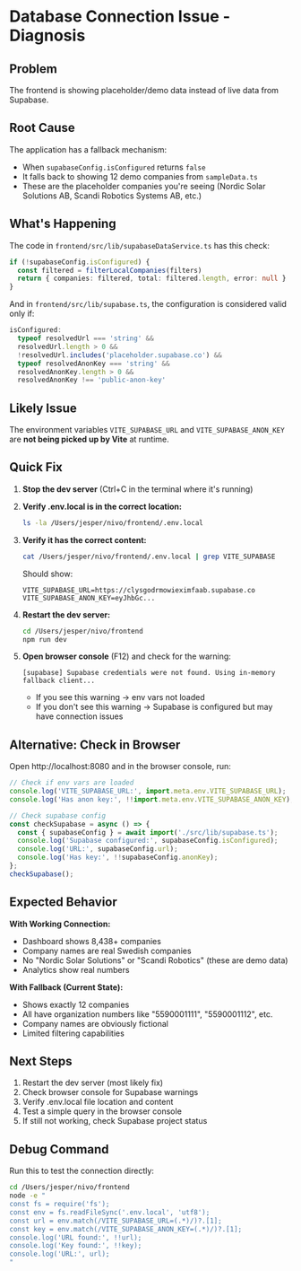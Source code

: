 # Database Connection Issue - Diagnosis

## Problem
The frontend is showing placeholder/demo data instead of live data from Supabase.

## Root Cause
The application has a fallback mechanism:
- When `supabaseConfig.isConfigured` returns `false`
- It falls back to showing 12 demo companies from `sampleData.ts`
- These are the placeholder companies you're seeing (Nordic Solar Solutions AB, Scandi Robotics Systems AB, etc.)

## What's Happening

The code in `frontend/src/lib/supabaseDataService.ts` has this check:

```typescript
if (!supabaseConfig.isConfigured) {
  const filtered = filterLocalCompanies(filters)
  return { companies: filtered, total: filtered.length, error: null }
}
```

And in `frontend/src/lib/supabase.ts`, the configuration is considered valid only if:

```typescript
isConfigured:
  typeof resolvedUrl === 'string' &&
  resolvedUrl.length > 0 &&
  !resolvedUrl.includes('placeholder.supabase.co') &&
  typeof resolvedAnonKey === 'string' &&
  resolvedAnonKey.length > 0 &&
  resolvedAnonKey !== 'public-anon-key'
```

## Likely Issue

The environment variables `VITE_SUPABASE_URL` and `VITE_SUPABASE_ANON_KEY` are **not being picked up by Vite** at runtime.

## Quick Fix

1. **Stop the dev server** (Ctrl+C in the terminal where it's running)

2. **Verify .env.local is in the correct location:**
   ```bash
   ls -la /Users/jesper/nivo/frontend/.env.local
   ```

3. **Verify it has the correct content:**
   ```bash
   cat /Users/jesper/nivo/frontend/.env.local | grep VITE_SUPABASE
   ```
   
   Should show:
   ```
   VITE_SUPABASE_URL=https://clysgodrmowieximfaab.supabase.co
   VITE_SUPABASE_ANON_KEY=eyJhbGc...
   ```

4. **Restart the dev server:**
   ```bash
   cd /Users/jesper/nivo/frontend
   npm run dev
   ```

5. **Open browser console** (F12) and check for the warning:
   ```
   [supabase] Supabase credentials were not found. Using in-memory fallback client...
   ```
   
   - If you see this warning → env vars not loaded
   - If you don't see this warning → Supabase is configured but may have connection issues

## Alternative: Check in Browser

Open http://localhost:8080 and in the browser console, run:

```javascript
// Check if env vars are loaded
console.log('VITE_SUPABASE_URL:', import.meta.env.VITE_SUPABASE_URL);
console.log('Has anon key:', !!import.meta.env.VITE_SUPABASE_ANON_KEY);

// Check supabase config
const checkSupabase = async () => {
  const { supabaseConfig } = await import('./src/lib/supabase.ts');
  console.log('Supabase configured:', supabaseConfig.isConfigured);
  console.log('URL:', supabaseConfig.url);
  console.log('Has key:', !!supabaseConfig.anonKey);
};
checkSupabase();
```

## Expected Behavior

**With Working Connection:**
- Dashboard shows 8,438+ companies
- Company names are real Swedish companies
- No "Nordic Solar Solutions" or "Scandi Robotics" (these are demo data)
- Analytics show real numbers

**With Fallback (Current State):**
- Shows exactly 12 companies
- All have organization numbers like "5590001111", "5590001112", etc.
- Company names are obviously fictional
- Limited filtering capabilities

## Next Steps

1. Restart the dev server (most likely fix)
2. Check browser console for Supabase warnings
3. Verify .env.local file location and content
4. Test a simple query in the browser console
5. If still not working, check Supabase project status

## Debug Command

Run this to test the connection directly:

```bash
cd /Users/jesper/nivo/frontend
node -e "
const fs = require('fs');
const env = fs.readFileSync('.env.local', 'utf8');
const url = env.match(/VITE_SUPABASE_URL=(.*)/)?.[1];
const key = env.match(/VITE_SUPABASE_ANON_KEY=(.*)/)?.[1];
console.log('URL found:', !!url);
console.log('Key found:', !!key);
console.log('URL:', url);
"
```

